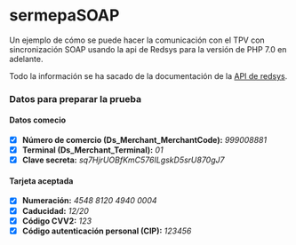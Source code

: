 # sermepaSOAP
Un ejemplo de cómo se puede hacer la comunicación con el TPV con sincronización SOAP usando la api de Redsys para la versión de PHP 7.0 en adelante.


Todo la información se ha sacado de la documentación de la <a href="https://canales.redsys.es/canales/ayuda/documentacion/Manual%20integracion%20para%20conexion%20por%20Redireccion.pdf" target="_blank">API de redsys</a>.


### Datos para preparar la prueba
#### Datos comecio
- [x] **Número de comercio (Ds_Merchant_MerchantCode):** *999008881*
- [x] **Terminal (Ds_Merchant_Terminal):** *01*
- [x] **Clave secreta:** *sq7HjrUOBfKmC576ILgskD5srU870gJ7*

#### Tarjeta aceptada
- [x] **Numeración:** *4548 8120 4940 0004*
- [x] **Caducidad:** *12/20*
- [x] **Código CVV2:** *123*
- [x] **Código autenticación personal (CIP):** *123456*
